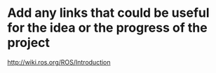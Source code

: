 # Add any links that could be useful for the idea or the progress of the project

http://wiki.ros.org/ROS/Introduction
